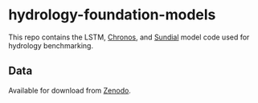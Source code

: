 # hydrology-foundation-models
This repo contains the LSTM, [Chronos](https://github.com/amazon-science/chronos-forecasting), and [Sundial](https://huggingface.co/thuml/sundial-base-128m) model code used for hydrology benchmarking.


## Data
Available for download from [Zenodo](https://zenodo.org/records/16987287?token=eyJhbGciOiJIUzUxMiJ9.eyJpZCI6IjAzMDFhNmE0LWFhOGItNDBhMy05ZmMzLWU5YWM4MDUwZjViZiIsImRhdGEiOnt9LCJyYW5kb20iOiIzYjU2Nzk2MzUxMDk1Y2Q0YjlkOGNhNzY3OTMyNjA5NSJ9.AvOi3q1NRhmpOu-57ZPYyqOjE530QSrDhudxUkZ_FP_iUUJhb5nUvVnOYF40iYsY7WGVLkfqGjdsE6WIkG9HMQ).
